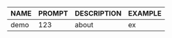| NAME | PROMPT | DESCRIPTION | EXAMPLE |
|------|--------|-------------|---------|
| demo | 123 | about | ex |